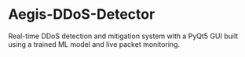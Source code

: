 # Aegis-DDoS-Detector
Real-time DDoS detection and mitigation system with a PyQt5 GUI built using a trained ML model and live packet monitoring.

